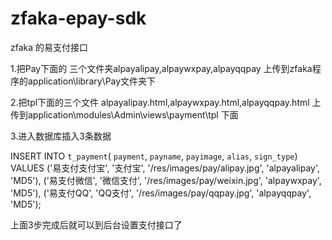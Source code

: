# zfaka-epay-sdk

zfaka 的易支付接口

1.把Pay下面的 三个文件夹alpayalipay,alpaywxpay,alpayqqpay 上传到zfaka程序的application\library\Pay文件夹下

2.把tpl下面的三个文件 alpayalipay.html,alpaywxpay.html,alpayqqpay.html 上传到application\modules\Admin\views\payment\tpl 下面

3.进入数据库插入3条数据

 INSERT INTO `t_payment`( `payment`, `payname`, `payimage`, `alias`, `sign_type`) VALUES 
('易支付支付宝', '支付宝', '/res/images/pay/alipay.jpg', 'alpayalipay', 'MD5'),
('易支付微信', '微信支付', '/res/images/pay/weixin.jpg', 'alpaywxpay', 'MD5'),
('易支付QQ', 'QQ支付', '/res/images/pay/qqpay.jpg', 'alpayqqpay', 'MD5');

上面3步完成后就可以到后台设置支付接口了

